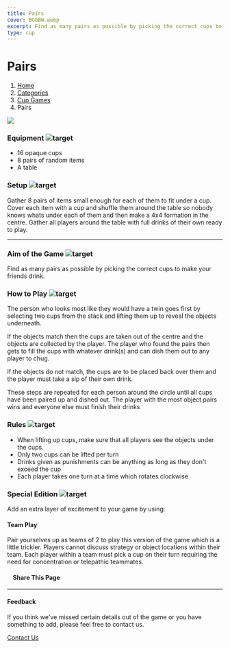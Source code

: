 ```yaml
---
title: Pairs
cover: BGGBW.webp
excerpt: Find as many pairs as possible by picking the correct cups to make your friends drink.
type: cup
---
```


# Pairs

1.  [Home](/)
2.  [Categories](GameCategories)
3.  [Cup Games](GameCategories/CupGames)
4.  Pairs

![](/images/pairs.webp)

### Equipment ![target](/images/liquor.webp)

-   16 opaque cups
-   8 pairs of random items
-   A table

### Setup ![target](/images/settings.webp)

Gather 8 pairs of items small enough for each of them to fit under a cup. Cover each item with a cup and shuffle them around the table so nobody knows whats under each of them and then make a 4x4 formation in the centre. Gather all players around the table with full drinks of their own ready to play.

* * *

### Aim of the Game ![target](/images/target.webp)

Find as many pairs as possible by picking the correct cups to make your friends drink.

### How to Play ![target](/images/question.webp)

The person who looks most like they would have a twin goes first by selecting two cups from the stack and lifting them up to reveal the objects underneath.

If the objects match then the cups are taken out of the centre and the objects are collected by the player. The player who found the pairs then gets to fill the cups with whatever drink(s) and can dish them out to any player to chug.

If the objects do not match, the cups are to be placed back over them and the player must take a sip of their own drink.

These steps are repeated for each person around the circle until all cups have been paired up and dished out. The player with the most object pairs wins and everyone else must finish their drinks

### Rules ![target](/images/rules.webp)

-   When lifting up cups, make sure that all players see the objects under the cups.
-   Only two cups can be lifted per turn
-   Drinks given as punishments can be anything as long as they don't exceed the cup
-   Each player takes one turn at a time which rotates clockwise

### Special Edition ![target](/images/special.webp)

Add an extra layer of excitement to your game by using:

#### **Team Play**

Pair yourselves up as teams of 2 to play this version of the game which is a little trickier. Players cannot discuss strategy or object locations within their team. Each player within a team must pick a cup on their turn requiring the need for concentration or telepathic teammates.

####     Share This Page

[](https://www.facebook.com/sharer/sharer.php?u=beergogglegames.co.uk/GameCategories/CupGames/pairs)[](https://www.instagram.com/direct/new/)[](https://twitter.com/intent/tweet?url=beergogglegames.co.uk/GameCategories/CupGames/pairs)

* * *

#### Feedback

If you think we've missed certain details out of the game or you have something to add, please feel free to contact us.

  
  
  
[Contact Us](contact)
